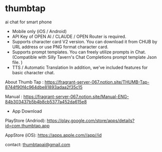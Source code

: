 # thumbtap
ai chat for smart phone

- Mobile only (iOS / Android)
- API Key of OPEN AI / CLAUDE / OPEN Router is required.
- Supports character card V2 version. You can download it from CHUB by URL address or use PNG format character card.
- Supports prompt templates. You can freely utilize prompts in Chat. (Compatible with Silly Tavern's Chat Completions prompt template Json file. )
- TTS / Automatic Translation
In addition, we've included features for basic character chat. 

About Thumb Tap : https://fragrant-server-067.notion.site/THUMB-Tap-8744f90f4c964dbe81893adaa2f35c15 

Manual : https://fragrant-server-067.notion.site/Manual-ENG-84b303437b5b4b8cb5377a452da615e8

- App Download

PlayStore (Andriod): https://play.google.com/store/apps/details?id=com.thumbtap.app

AppStore (iOS): [https://apps.apple.com/<country>/app/<app-name>/id<app-ID>](https://apps.apple.com/us/app/thumbtap-ai/id6670185695)

contact: thumbtapai@gmail.com 
